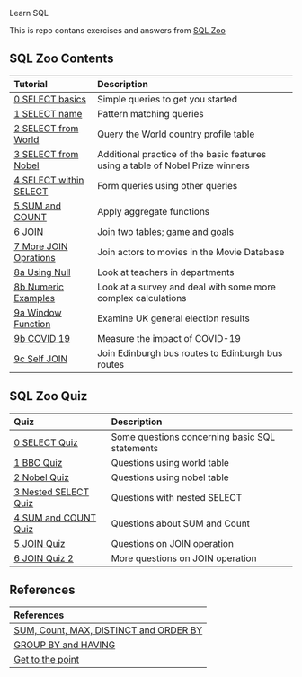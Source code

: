 <!-- ABOUT PROJECT -->
Learn SQL

This is repo contans exercises and answers from [SQL Zoo](https://sqlzoo.net/wiki/SQL_Tutorial) 


## SQL Zoo Contents
| Tutorial | Description |
| :--- | :--- |
| [0 SELECT basics](https://github.com/ojudz08/sqlzoo-answers/tree/main/SQL%20Tutorials/0-SELECT%20basics) | Simple queries to get you started |
| [1 SELECT name](https://github.com/ojudz08/sqlzoo-answers/tree/main/SQL%20Tutorials/1-SELECT%20name) | Pattern matching queries |
| [2 SELECT from World](https://github.com/ojudz08/sqlzoo-answers/tree/main/SQL%20Tutorials/2-SELECT%20from%20World) | Query the World country profile table |
| [3 SELECT from Nobel](https://github.com/ojudz08/sqlzoo-answers/tree/main/SQL%20Tutorials/3-SELECT%20from%20Nobel) | Additional practice of the basic features using a table of Nobel Prize winners |
| [4 SELECT within SELECT](https://github.com/ojudz08/sqlzoo-answers/tree/main/SQL%20Tutorials/4-SELECT%20within%20SELECT) | Form queries using other queries |
| [5 SUM and COUNT](https://github.com/ojudz08/sqlzoo-answers/tree/main/SQL%20Tutorials/5-SUM%20and%20COUNT) | Apply aggregate functions |
| [6 JOIN](https://github.com/ojudz08/sqlzoo-answers/tree/main/SQL%20Tutorials/6-JOIN) | Join two tables; game and goals |
| [7 More JOIN Oprations](https://github.com/ojudz08/sqlzoo-answers/tree/main/SQL%20Tutorials/7-More%20JOIN%20operations) | Join actors to movies in the Movie Database |
| [8a Using Null](https://github.com/ojudz08/sqlzoo-answers/tree/main/SQL%20Tutorials/8a-Using%20Null) | Look at teachers in departments |
| [8b Numeric Examples](https://github.com/ojudz08/sqlzoo-answers/tree/main/SQL%20Tutorials/8b-Numeric%20Examples) | Look at a survey and deal with some more complex calculations |
| [9a Window Function]() | Examine UK general election results |
| [9b COVID 19]() | Measure the impact of COVID-19 |
| [9c Self JOIN]() | Join Edinburgh bus routes to Edinburgh bus routes |


## SQL Zoo Quiz
| Quiz | Description |
| :--- | :--- |
| [0 SELECT Quiz](https://github.com/ojudz08/sqlzoo-answers/tree/main/SQL%20Quizes/0-SELECT%20Quiz) | Some questions concerning basic SQL statements |
| [1 BBC Quiz](https://github.com/ojudz08/sqlzoo-answers/tree/main/SQL%20Quizes/1-BBC%20Quiz) | Questions using world table |
| [2 Nobel Quiz](https://github.com/ojudz08/sqlzoo-answers/tree/main/SQL%20Quizes/2-Nobel%20Quiz) | Questions using nobel table |
| [3 Nested SELECT Quiz](https://github.com/ojudz08/sqlzoo-answers/tree/main/SQL%20Quizes/3-Nested%20SELECT%20Quiz) | Questions with nested SELECT |
| [4 SUM and COUNT Quiz](https://github.com/ojudz08/sqlzoo-answers/tree/main/SQL%20Quizes/4-SUM%20and%20COUNT%20Quiz) | Questions about SUM and Count |
| [5 JOIN Quiz](https://github.com/ojudz08/sqlzoo-answers/tree/main/SQL%20Quizes/5-JOIN%20Quiz) | Questions on JOIN operation |
| [6 JOIN Quiz 2](https://github.com/ojudz08/sqlzoo-answers/tree/main/SQL%20Quizes/6-JOIN%20Quiz%202) | More questions on JOIN operation |



## References
| References | 
| :--- | 
| [SUM, Count, MAX, DISTINCT and ORDER BY](https://github.com/ojudz08/sqlzoo-answers/tree/main/References/SUM%2C%20Count%2C%20MAX%2C%20DISTINCT%20and%20ORDER%20BY) |
| [GROUP BY and HAVING](https://github.com/ojudz08/sqlzoo-answers/tree/main/References/GROUP%20BY%20and%20HAVING) |
| [Get to the point](https://github.com/ojudz08/sqlzoo-answers/tree/main/References/Get%20to%20the%20point) |
